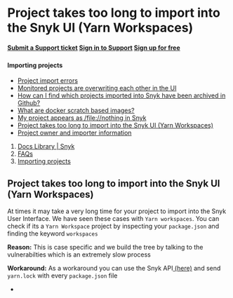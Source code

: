 # Project takes too long to import into the Snyk UI \(Yarn Workspaces\)

####  [Submit a Support ticket](https://support.snyk.io/hc/en-us/requests/new) [Sign in to Support](https://support.snyk.io/hc/en-us/signin) [Sign up for free](https://snyk.io/login?cta=sign-up&loc=nav&page=support_docs_page)

###  [ ]() <a id="category-name"></a>

#### Importing projects

* [ Project import errors](/hc/en-us/articles/360001373118-Project-import-errors)
* [ Monitored projects are overwriting each other in the UI](/hc/en-us/articles/360017785398-Monitored-projects-are-overwriting-each-other-in-the-UI)
* [ How can I find which projects imported into Snyk have been archived in Github?](/hc/en-us/articles/360007937497-How-can-I-find-which-projects-imported-into-Snyk-have-been-archived-in-Github-)
* [ What are docker scratch based images?](/hc/en-us/articles/360004012857-What-are-docker-scratch-based-images-)
* [ My project appears as /file://nothing in Snyk](/hc/en-us/articles/360003897778-My-project-appears-as-file-nothing-in-Snyk)
* [ Project takes too long to import into the Snyk UI \(Yarn Workspaces\)](/hc/en-us/articles/360002865538-Project-takes-too-long-to-import-into-the-Snyk-UI-Yarn-Workspaces-)
* [ Project owner and importer information](/hc/en-us/articles/360002827197-Project-owner-and-importer-information)

1.  [Docs Library \| Snyk](/hc/en-us)
2.  [FAQs](/hc/en-us/categories/360000116697-FAQs)
3.  [Importing projects](/hc/en-us/sections/360000923478-Importing-projects)

##  Project takes too long to import into the Snyk UI \(Yarn Workspaces\)

At times it may take a very long time for your project to import into the Snyk User Interface. We have seen these cases with `Yarn workspaces`. You can check if its a `Yarn Workspace` project by inspecting your `package.json` and finding the keyword `workspaces`

 **Reason:** This is case specific and we build the tree by talking to the vulnerabilties which is an extremely slow process

 **Workaround:** As a workaround you can use the Snyk API[ \(here\)](https://snyk.docs.apiary.io/#reference/test/yarn/test-package.json-&-yarn.lock-file) and send `yarn.lock` with every `package.json` file

* 
